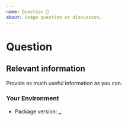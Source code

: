 ```yaml
---
name: Question 🤔
about: Usage question or discussion.
---
```


<!--
  To make it easier for us to help you — please follow the suggested format below.

  Before opening a new issue, please search existing issues.

  For general technical questions, contact me on [Twitter](http://twitter.com/natterstefan).
-->

# Question

## Relevant information

Provide as much useful information as you can.

### Your Environment

- Package version: **\_**
